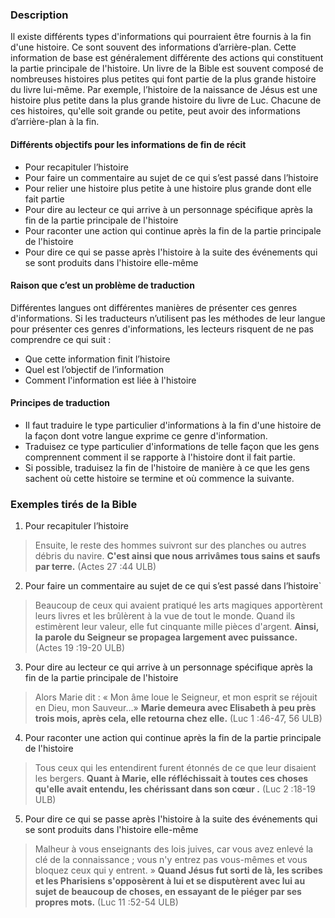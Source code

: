 
### Description

Il existe différents types d'informations qui pourraient être fournis à la fin d'une histoire. Ce sont souvent des informations d’arrière-plan. Cette information de base est généralement différente des actions qui constituent la partie principale de l'histoire. Un livre de la Bible est souvent composé de nombreuses histoires plus petites qui font partie de la plus grande histoire du livre lui-même. Par exemple, l’histoire de la naissance de Jésus est une histoire plus petite dans la plus grande histoire du livre de Luc. Chacune de ces histoires, qu'elle soit grande ou petite, peut avoir des informations d’arrière-plan à la fin.


#### Différents objectifs pour les informations de fin de récit

* Pour recapituler l’histoire
* Pour faire un commentaire au sujet de ce qui s’est passé dans l’histoire 
* Pour relier une histoire plus petite à une histoire plus grande dont elle fait partie
* Pour dire au lecteur ce qui arrive à un personnage spécifique après la fin de la partie principale de l'histoire
* Pour raconter une action qui continue après la fin de la partie principale de l'histoire
* Pour dire ce qui se passe après l'histoire à la suite des événements qui se sont produits dans l'histoire elle-même


#### Raison que c’est un problème de traduction

Différentes langues ont différentes manières de présenter ces genres d'informations. Si les traducteurs n’utilisent pas les méthodes de leur langue pour présenter ces genres d'informations, les lecteurs risquent de ne pas comprendre ce qui suit :

* Que cette information finit l’histoire
* Quel est l’objectif de l’information
* Comment l'information est liée à l'histoire


#### Principes de traduction

* Il faut traduire le type particulier d'informations à la fin d'une histoire de la façon dont votre langue exprime ce genre d'information.
* Traduisez ce type particulier d'informations de telle façon que les gens comprennent comment il se rapporte à l'histoire dont il fait partie.
* Si possible, traduisez la fin de l'histoire de manière à ce que les gens sachent où cette histoire se termine et où commence la suivante.


### Exemples tirés de la Bible

1. Pour recapituler l’histoire

> Ensuite, le reste des hommes suivront sur des planches ou autres débris du navire. **C'est ainsi que nous arrivâmes tous sains et saufs par terre.** (Actes 27 :44 ULB)

2. Pour faire un commentaire au sujet de ce qui s’est passé dans l’histoire`

> Beaucoup de ceux qui avaient pratiqué les arts magiques apportèrent leurs livres et les brûlèrent à la vue  de tout le monde. Quand ils estimèrent leur valeur, elle fut cinquante mille pièces d'argent. **Ainsi, la parole du Seigneur se propagea largement avec puissance.** (Actes 19 :19-20 ULB)

3. Pour dire au lecteur ce qui arrive à un personnage spécifique après la fin de la partie principale de l'histoire

> Alors Marie dit : « Mon âme loue le Seigneur, et mon esprit se réjouit en Dieu, mon Sauveur…» **Marie demeura avec Elisabeth à peu près trois mois, après cela, elle retourna chez elle.** (Luc 1 :46-47, 56 ULB) 

4. Pour raconter une action qui continue après la fin de la partie principale de l'histoire

> Tous ceux qui les entendirent furent étonnés de ce que leur disaient les bergers. **Quant à Marie, elle réfléchissait à toutes ces choses qu'elle avait entendu, les chérissant dans son cœur .** (Luc 2 :18-19 ULB)

5. Pour dire ce qui se passe après l'histoire à la suite des événements qui se sont produits dans l'histoire elle-même

> Malheur à vous enseignants des lois juives, car vous avez enlevé la clé de la connaissance ; vous n'y entrez pas vous-mêmes et vous bloquez ceux qui y entrent. » **Quand Jésus fut sorti de là, les scribes et les Pharisiens s'opposèrent à lui et se disputèrent avec lui au sujet de beaucoup de choses, en essayant de le piéger  par ses propres mots.** (Luc 11 :52-54 ULB)
